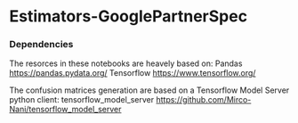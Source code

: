 # Estimators-GooglePartnerSpec

### Dependencies
The resorces in these notebooks are heavely based on:
Pandas https://pandas.pydata.org/
Tensorflow https://www.tensorflow.org/

The confusion matrices generation are based on a Tensorflow Model Server python client:
tensorflow_model_server https://github.com/Mirco-Nani/tensorflow_model_server
